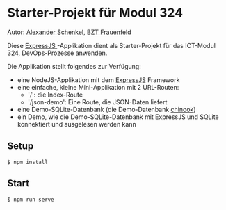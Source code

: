 # Starter-Projekt für Modul 324

Autor: [Alexander Schenkel](mailto:alexander.schenkel@bztf.ch), [BZT Frauenfeld](https://www.bztf.ch/)

Diese [ ExpressJS ](https://expressjs.com)-Applikation dient als Starter-Projekt für das ICT-Modul 324, DevOps-Prozesse anwenden.

Die Applikation stellt folgendes zur Verfügung:

* eine NodeJS-Applikation mit dem [ExpressJS](https://expressjs.com) Framework
* eine einfache, kleine Mini-Applikation mit 2 URL-Routen:
  * '/': die Index-Route
  * '/json-demo': Eine Route, die JSON-Daten liefert
* eine Demo-SQLite-Datenbank (die Demo-Datenbank [chinook](https://www.sqlitetutorial.net/sqlite-sample-database/))
* ein Demo, wie die Demo-SQLite-Datenbank mit ExpressJS und SQLite konnektiert und ausgelesen werden kann

## Setup

```shell
$ npm install
```

## Start

```shell
$ npm run serve
```
